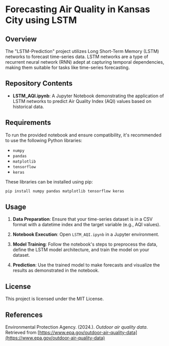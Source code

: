 # Forecasting Air Quality in Kansas City using LSTM

## Overview

The "LSTM-Prediction" project utilizes Long Short-Term Memory (LSTM) networks to forecast time-series data. LSTM networks are a type of recurrent neural network (RNN) adept at capturing temporal dependencies, making them suitable for tasks like time-series forecasting.

## Repository Contents

- **LSTM_AQI.ipynb**: A Jupyter Notebook demonstrating the application of LSTM networks to predict Air Quality Index (AQI) values based on historical data.

## Requirements

To run the provided notebook and ensure compatibility, it's recommended to use the following Python libraries:

- `numpy`
- `pandas`
- `matplotlib`
- `tensorflow`
- `keras`

These libraries can be installed using pip:

```bash
pip install numpy pandas matplotlib tensorflow keras
```

## Usage

1. **Data Preparation**: Ensure that your time-series dataset is in a CSV format with a datetime index and the target variable (e.g., AQI values).

2. **Notebook Execution**: Open `LSTM_AQI.ipynb` in a Jupyter environment.

3. **Model Training**: Follow the notebook's steps to preprocess the data, define the LSTM model architecture, and train the model on your dataset.

4. **Prediction**: Use the trained model to make forecasts and visualize the results as demonstrated in the notebook.

## License

This project is licensed under the MIT License.

## References

Environmental Protection Agency. (2024.). *Outdoor air quality data*. Retrieved from [https://www.epa.gov/outdoor-air-quality-data](https://www.epa.gov/outdoor-air-quality-data)

